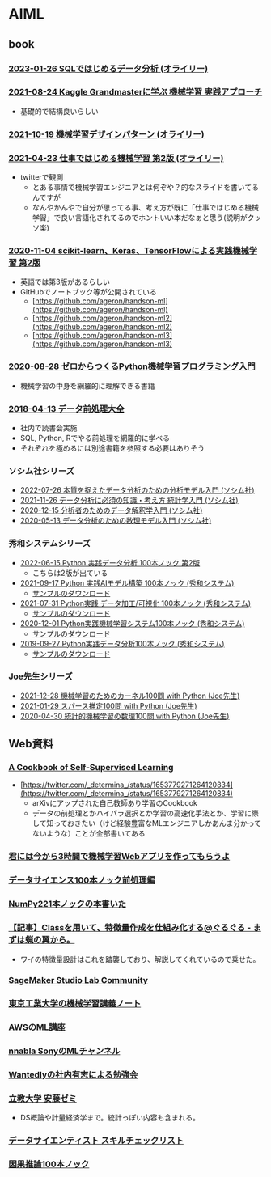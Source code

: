 # AIML

## book

### [2023-01-26 SQLではじめるデータ分析 (オライリー)](https://www.amazon.co.jp/dp/4814400209)

### [2021-08-24 Kaggle Grandmasterに学ぶ 機械学習 実践アプローチ](https://www.amazon.co.jp/dp/4839974985)

- 基礎的で結構良いらしい

### [2021-10-19 機械学習デザインパターン (オライリー)](https://www.oreilly.co.jp/books/9784873119564/)

### [2021-04-23 仕事ではじめる機械学習 第2版 (オライリー)](https://www.amazon.co.jp/dp/4873119472)

- twitterで観測
  - とある事情で機械学習エンジニアとは何ぞや？的なスライドを書いてるんですが
  - なんやかんやで自分が思ってる事、考え方が既に「仕事ではじめる機械学習」で良い言語化されてるのでホントいい本だなぁと思う(説明がクッソ楽)

### [2020-11-04 scikit-learn、Keras、TensorFlowによる実践機械学習 第2版](https://www.amazon.co.jp/dp/4873119286)

- 英語では第3版があるらしい
- GitHubでノートブック等が公開されている
  - [https://github.com/ageron/handson-ml](https://github.com/ageron/handson-ml)
  - [https://github.com/ageron/handson-ml2](https://github.com/ageron/handson-ml2)
  - [https://github.com/ageron/handson-ml3](https://github.com/ageron/handson-ml3)

### [2020-08-28 ゼロからつくるPython機械学習プログラミング入門](https://www.kspub.co.jp/book/detail/5206126.html)

- 機械学習の中身を網羅的に理解できる書籍

### [2018-04-13 データ前処理大全](https://www.amazon.co.jp/dp/4774196479)

- 社内で読書会実施
- SQL, Python, Rでやる前処理を網羅的に学べる
- それぞれを極めるには別途書籍を参照する必要はありそう

### ソシム社シリーズ

- [2022-07-26 本質を捉えたデータ分析のための分析モデル入門 (ソシム社)](https://www.amazon.co.jp/dp/4802613776)
- [2021-11-26 データ分析に必須の知識・考え方 統計学入門 (ソシム社)](https://www.amazon.co.jp/dp/4802613199)
- [2020-12-15 分析者のためのデータ解釈学入門 (ソシム社)](https://www.amazon.co.jp/dp/4802612907)
- [2020-05-13 データ分析のための数理モデル入門 (ソシム社)](https://www.amazon.co.jp/dp/4802612494)

### 秀和システムシリーズ

- [2022-06-15 Python 実践データ分析 100本ノック 第2版 ](https://www.amazon.co.jp/dp/B0B3LQHK1L)
  - こちらは2版が出ている
- [2021-09-17 Python 実践AIモデル構築 100本ノック (秀和システム)](https://www.amazon.co.jp/dp/4798064408)
  - [サンプルのダウンロード](https://www.shuwasystem.co.jp/support/7980html/6440.html)
- [2021-07-31 Python実践 データ加工/可視化 100本ノック (秀和システム)](https://www.amazon.co.jp/dp/4798064394)
  - [サンプルのダウンロード](https://www.shuwasystem.co.jp/support/7980html/6439.html)
- [2020-12-01 Python実践機械学習システム100本ノック (秀和システム)](https://www.amazon.co.jp/dp/479806341X)
  - [サンプルのダウンロード](https://www.shuwasystem.co.jp/support/7980html/6341.html)
- [2019-09-27 Python実践データ分析100本ノック (秀和システム)](https://www.amazon.co.jp/dp/4798058750)
  - [サンプルのダウンロード](https://www.shuwasystem.co.jp/support/7980html/5875.html)

### Joe先生シリーズ

- [2021-12-28 機械学習のためのカーネル100問 with Python (Joe先生)](https://www.kyoritsu-pub.co.jp/book/b10003381.html)
- [2021-01-29 スパース推定100問 with Python (Joe先生)](https://www.kyoritsu-pub.co.jp/book/b10003298.html)
- [2020-04-30 統計的機械学習の数理100問 with Python (Joe先生)](https://www.kyoritsu-pub.co.jp/book/b10003244.html)

## Web資料

### [A Cookbook of Self-Supervised Learning](https://arxiv.org/abs/2304.12210)

- [https://twitter.com/_determina_/status/1653779271264120834](https://twitter.com/_determina_/status/1653779271264120834)
  - arXivにアップされた自己教師あり学習のCookbook
  - データの前処理とかハイパラ選択とか学習の高速化手法とか、学習に際して知っておきたい（けど経験豊富なMLエンジニアしかあんま分かってないような）ことが全部書いてある

### [君には今から3時間で機械学習Webアプリを作ってもらうよ](https://zenn.dev/alivelimb/articles/20220528-streamlit-ml-app)

### [データサイエンス100本ノック前処理編](https://github.com/The-Japan-DataScientist-Society/100knocks-preprocess)

### [NumPy221本ノックの本書いた](https://zenn.dev/koshian2/articles/786253ece74408)

### [【記事】Classを用いて、特徴量作成を仕組み化する@ぐるぐる - まずは蝋の翼から。](https://knknkn.hatenablog.com/entry/2021/06/08/172633)

- ワイの特徴量設計はこれを踏襲しており、解説してくれているので乗せた。

### [SageMaker Studio Lab Community](https://github.com/aws-sagemaker-jp/awesome-studio-lab-jp)

### [東京工業大学の機械学習講義ノート](https://chokkan.github.io/mlnote/)

### [AWSのML講座](https://www.youtube.com/channel/UC12LqyqTQYbXatYS9AA7Nuw/playlists)

### [nnabla SonyのMLチャンネル](https://www.youtube.com/channel/UCOELxR-yS2EbjBxQ0hx4yBw)

### [Wantedlyの社内有志による勉強会](https://github.com/wantedly/machine-learning-round-table)

### [立教大学 安藤ゼミ](https://sites.google.com/site/michihito7ando/lectures)

- DS概論や計量経済学まで。統計っぽい内容も含まれる。

### [データサイエンティスト スキルチェックリスト](https://the-japan-datascientist-society.github.io/skills-checklist-viewer/)

### [因果推論100本ノック](https://zenn.dev/s1ok69oo/articles/909ca2e858f43c)